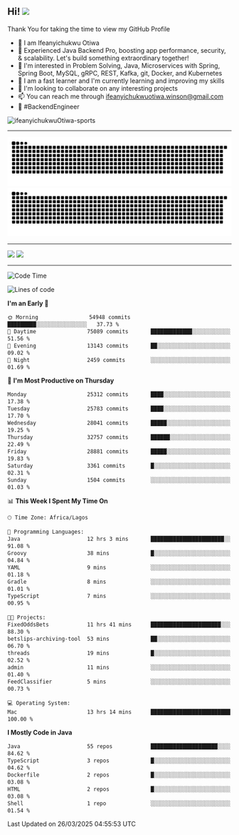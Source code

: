 <!-- BLOG-POST-LIST:START --><!-- BLOG-POST-LIST:END -->

## Hi! <img src="https://media.giphy.com/media/hvRJCLFzcasrR4ia7z/giphy.gif" width="4%"> 

Thank You for taking the time to view my GitHub Profile

- 👋 I am Ifeanyichukwu Otiwa
- 🚀 Experienced Java Backend Pro, boosting app performance, security, & scalability. Let's build something extraordinary together!
- 👀 I'm interested in Problem Solving, Java, Microservices with Spring, Spring Boot, MySQL, gRPC, REST, Kafka, git, Docker, and Kubernetes
- 🌱 I am a fast learner and I'm currently learning and improving my skills
- 💞️ I'm looking to collaborate on any interesting projects
- 📫 You can reach me through ifeanyichukwuotiwa.winson@gmail.com
- 🚀 #BackendEngineer

<p align="left" marginTop="10px"> <img src="https://komarev.com/ghpvc/?username=ifeanyichukwuOtiwa-sports&label=Profile%20views&color=0e75b6&style=for-the-badge" alt="ifeanyichukwuOtiwa-sports" /> </p>

***

<!--🐍📈SNAKEGRAPH / 🌐WEBSITE: https://github.com/Platane/snk -->
![github contribution grid snake animation](https://raw.githubusercontent.com/ifeanyichukwuOtiwa-sports/ifeanyichukwuOtiwa-sports/output/github-contribution-grid-snake-dark.svg#gh-dark-mode-only)![github contribution grid snake animation](https://raw.githubusercontent.com/ifeanyichukwuOtiwa-sports/ifeanyichukwuOtiwa-sports/output/github-contribution-grid-snake.svg#gh-light-mode-only)

***

<p float="left">
  <img float="left" src="https://github-readme-stats.vercel.app/api?username=ifeanyichukwuOtiwa-sports&count_private=true&include_all_commits=true&theme=react&show_icons=true" />
  <img float="right" src="https://github-readme-stats.vercel.app/api/top-langs/?username=ifeanyichukwuOtiwa-sports&layout=compact&show_icons=true&theme=react" /> 
</p>

***



<!--START_SECTION:waka-->
![Code Time](http://img.shields.io/badge/Code%20Time-3%2C566%20hrs%207%20mins-blue)

![Lines of code](https://img.shields.io/badge/From%20Hello%20World%20I%27ve%20Written-42.3%20million%20lines%20of%20code-blue)

**I'm an Early 🐤** 

```text
🌞 Morning                54948 commits       █████████░░░░░░░░░░░░░░░░   37.73 % 
🌆 Daytime                75089 commits       █████████████░░░░░░░░░░░░   51.56 % 
🌃 Evening                13143 commits       ██░░░░░░░░░░░░░░░░░░░░░░░   09.02 % 
🌙 Night                  2459 commits        ░░░░░░░░░░░░░░░░░░░░░░░░░   01.69 % 
```
📅 **I'm Most Productive on Thursday** 

```text
Monday                   25312 commits       ████░░░░░░░░░░░░░░░░░░░░░   17.38 % 
Tuesday                  25783 commits       ████░░░░░░░░░░░░░░░░░░░░░   17.70 % 
Wednesday                28041 commits       █████░░░░░░░░░░░░░░░░░░░░   19.25 % 
Thursday                 32757 commits       ██████░░░░░░░░░░░░░░░░░░░   22.49 % 
Friday                   28881 commits       █████░░░░░░░░░░░░░░░░░░░░   19.83 % 
Saturday                 3361 commits        █░░░░░░░░░░░░░░░░░░░░░░░░   02.31 % 
Sunday                   1504 commits        ░░░░░░░░░░░░░░░░░░░░░░░░░   01.03 % 
```


📊 **This Week I Spent My Time On** 

```text
🕑︎ Time Zone: Africa/Lagos

💬 Programming Languages: 
Java                     12 hrs 3 mins       ███████████████████████░░   91.08 % 
Groovy                   38 mins             █░░░░░░░░░░░░░░░░░░░░░░░░   04.84 % 
YAML                     9 mins              ░░░░░░░░░░░░░░░░░░░░░░░░░   01.18 % 
Gradle                   8 mins              ░░░░░░░░░░░░░░░░░░░░░░░░░   01.01 % 
TypeScript               7 mins              ░░░░░░░░░░░░░░░░░░░░░░░░░   00.95 % 

🐱‍💻 Projects: 
FixedOddsBets            11 hrs 41 mins      ██████████████████████░░░   88.30 % 
betslips-archiving-tool  53 mins             ██░░░░░░░░░░░░░░░░░░░░░░░   06.70 % 
threads                  19 mins             █░░░░░░░░░░░░░░░░░░░░░░░░   02.52 % 
admin                    11 mins             ░░░░░░░░░░░░░░░░░░░░░░░░░   01.40 % 
FeedClassifier           5 mins              ░░░░░░░░░░░░░░░░░░░░░░░░░   00.73 % 

💻 Operating System: 
Mac                      13 hrs 14 mins      █████████████████████████   100.00 % 
```

**I Mostly Code in Java** 

```text
Java                     55 repos            █████████████████████░░░░   84.62 % 
TypeScript               3 repos             █░░░░░░░░░░░░░░░░░░░░░░░░   04.62 % 
Dockerfile               2 repos             █░░░░░░░░░░░░░░░░░░░░░░░░   03.08 % 
HTML                     2 repos             █░░░░░░░░░░░░░░░░░░░░░░░░   03.08 % 
Shell                    1 repo              ░░░░░░░░░░░░░░░░░░░░░░░░░   01.54 % 
```




 Last Updated on 26/03/2025 04:55:53 UTC
<!--END_SECTION:waka-->

<!--
<p align="center">
![trophy](https://github-profile-trophy.vercel.app/?username=ifeanyichukwuOtiwa-sports&theme=onedark) (https://github.com/ryo-ma/github-profile-trophy)
</p>
-->

<!---
ifeanyi-otiwa/ifeanyi-otiwa is a ✨ special ✨ repository because its `README.md` (this file) appears on your GitHub profile.
You can click the Preview link to take a look at your changes.
--->
